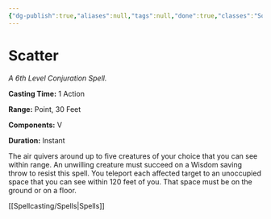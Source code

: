 ```yaml
---
{"dg-publish":true,"aliases":null,"tags":null,"done":true,"classes":"Sorcerer, Warlock, Wizard,","spellLevel":6,"school":"Conjuration","source":"XGE","permalink":"/spells/scatter/","dgHomeLink":false,"dgPassFrontmatter":true}
---
```


# Scatter
*A 6th Level Conjuration Spell.*

**Casting Time:** 1 Action

**Range:** Point, 30 Feet

**Components:** V 

**Duration:** Instant

The air quivers around up to five creatures of your choice that you can see within range. An unwilling creature must succeed on a Wisdom saving throw to resist this spell. You teleport each affected target to an unoccupied space that you can see within 120 feet of you. That space must be on the ground or on a floor.

[[Spellcasting/Spells|Spells]]